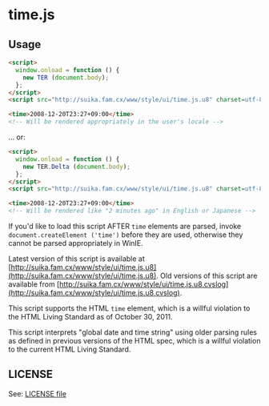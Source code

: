 time.js
=======

## Usage

```html
<script>
  window.onload = function () {
    new TER (document.body);
  };
</script>
<script src="http://suika.fam.cx/www/style/ui/time.js.u8" charset=utf-8></script>

<time>2008-12-20T23:27+09:00</time>
<!-- Will be rendered appropriately in the user's locale -->
```

... or:

```html
<script>
  window.onload = function () {
    new TER.Delta (document.body);
  };
</script>
<script src="http://suika.fam.cx/www/style/ui/time.js.u8" charset=utf-8></script>

<time>2008-12-20T23:27+09:00</time>
<!-- Will be rendered like "2 minutes ago" in English or Japanese -->
```

If you'd like to load this script AFTER `time` elements are parsed,
invoke `document.createElement ('time')` before they are used,
otherwise they cannot be parsed appropriately in WinIE.

Latest version of this script is available at
[http://suika.fam.cx/www/style/ui/time.js.u8](http://suika.fam.cx/www/style/ui/time.js.u8).
Old versions of this script are available from
[http://suika.fam.cx/www/style/ui/time.js.u8,cvslog](http://suika.fam.cx/www/style/ui/time.js.u8,cvslog).

This script supports the HTML `time` element, which is a willful
violation to the HTML Living Standard as of October 30, 2011.

This script interprets "global date and time string" using older
parsing rules as defined in previous versions of the HTML spec, which
is a willful violation to the current HTML Living Standard.

## LICENSE

See: [LICENSE file](./LICENSE)
